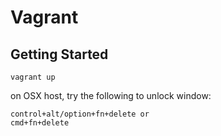 # Vagrant

## Getting Started

```
vagrant up
```

on OSX host, try the following to unlock window:

```
control+alt/option+fn+delete or
cmd+fn+delete
```
